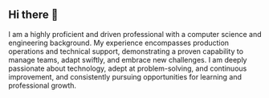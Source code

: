 ## Hi there 👋
I am a highly proficient and driven professional with a computer science and engineering background. My experience encompasses production operations and technical support, demonstrating a proven capability to manage teams, adapt swiftly, and embrace new challenges. I am deeply passionate about technology, adept at problem-solving, and continuous improvement, and consistently pursuing opportunities for learning and professional growth.
<!--
**nibuls-xx/nibuls-xx** is a ✨ _special_ ✨ repository because its `README.md` (this file) appears on your GitHub profile.

Here are some ideas to get you started:

- 🔭 I’m currently working on ...
- 🌱 I’m currently learning ...
- 👯 I’m looking to collaborate on ...
- 🤔 I’m looking for help with ...
- 💬 Ask me about ...
- 📫 How to reach me: ...
- 😄 Pronouns: ...
- ⚡ Fun fact: ...
-->
